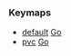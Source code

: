 ### Keymaps

* [default](keymaps/default/) <a href="keymaps/default">Go</a>
* [pvc](keymaps/pvc/) <a href="keymaps/pvc">Go</a>

